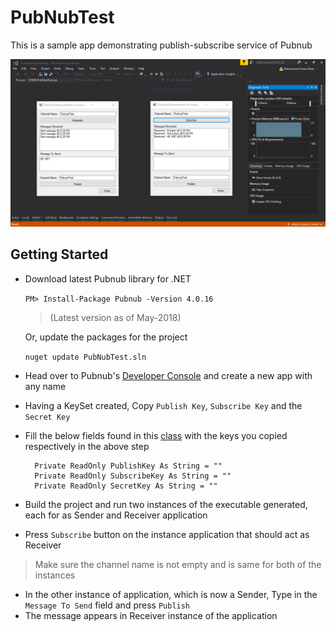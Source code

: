 # PubNubTest
This is a sample app demonstrating publish-subscribe service of Pubnub


![Demo](https://github.com/alshell7/PubNubTest/blob/master/PubNubTest/Demo.PNG "Demo")

## Getting Started
* Download latest Pubnub library for .NET 

  `PM> Install-Package Pubnub -Version 4.0.16 `
  > (Latest version as of May-2018)
  
  Or, update the packages for the project
  
  `nuget update PubNubTest.sln`
 
* Head over to Pubnub's [Developer Console](https://admin.pubnub.com/) and create a new app with any name
* Having a KeySet created, Copy `Publish Key`, `Subscribe Key` and the `Secret Key`
* Fill the below fields found in this [class](https://github.com/alshell7/PubNubTest/blob/master/PubNubTest/Form1.vb)
with the keys you copied respectively in the above step

  ```
    Private ReadOnly PublishKey As String = ""
    Private ReadOnly SubscribeKey As String = ""
    Private ReadOnly SecretKey As String = ""
  ```
* Build the project and run two instances of the executable generated, each for as Sender and Receiver application
* Press `Subscribe` button on the instance application that should act as Receiver
> Make sure the channel name is not empty and is same for both of the instances
* In the other instance of application, which is now a Sender, Type in the `Message To Send` field and press `Publish`
* The message appears in Receiver instance of the application
